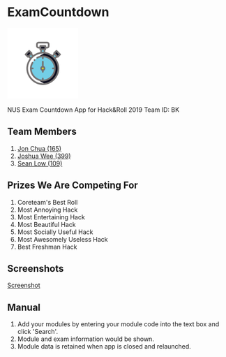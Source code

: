 # ExamCountdown
![Exam Countdown App Logo](app/src/main/res/mipmap-hdpi/ic_launcher_foreground.png)

NUS Exam Countdown App for Hack&amp;Roll 2019
Team ID: BK

## Team Members
1. [Jon Chua (165)](https://github.com/jon-chua)
1. [Joshua Wee (399)](https://github.com/jwee97)
1. [Sean Low (109)](https://github.com/seanlowjk)

## Prizes We Are Competing For
1. Coreteam's Best Roll
1. Most Annoying Hack
1. Most Entertaining Hack
1. Most Beautiful Hack
1. Most Socially Useful Hack
1. Most Awesomely Useless Hack
1. Best Freshman Hack
 
## Screenshots
[Screenshot](screenshots/screenshot1.png)

## Manual
1. Add your modules by entering your module code into the text box and click 'Search'.
1. Module and exam information would be shown.
1. Module data is retained when app is closed and relaunched.
